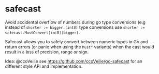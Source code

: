 # safecast
Avoid accidental overflow of numbers during go type conversions (e.g instead of `shorter := bigger.(int8)` type conversions use `shorter := safecast.MustConvert[int8](bigger)`.

Safecast allows you to safely convert between numeric types in Go and return errors (or panic when using the `Must*` variants) when the cast would result in a loss of precision, range or sign.

Idea: @ccoVeille see https://github.com/ccoVeille/go-safecast for an different style API and implementation.

